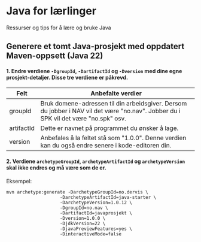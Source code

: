 # Java for lærlinger
Ressurser og tips for å lære og bruke Java

## Generere et tomt Java-prosjekt med oppdatert Maven-oppsett (Java 22)

#### 1. Endre verdiene `-DgroupId`, `-DartifactId` og `-Dversion` med dine egne prosjekt-detaljer. Disse tre verdiene er påkrevd.

| Felt          | Anbefalte verdier        |
|-------------- |-----------------|
| groupId       | Bruk domene-adressen til din arbeidsgiver. Dersom du jobber i NAV vil det være "no.nav". Jobber du i SPK vil det være "no.spk" osv.|
| artifactId    | Dette er navnet på programmet du ønsker å lage.  |
| version       | Anbefales å la feltet stå som "1.0.0". Denne verdien kan du også endre senere i kode-editoren din. |

#### 2. Verdiene `archetypeGroupId`, `archetypeArtifactId` og `archetypeVersion` skal ikke endres og må være som de er.

Eksempel:

```shell
mvn archetype:generate -DarchetypeGroupId=no.dervis \
                    -DarchetypeArtifactId=java-starter \
                    -DarchetypeVersion=1.0.12 \
                    -DgroupId=no.nav \
                    -DartifactId=javaprosjekt \
                    -Dversion=1.0.0 \
                    -DjdkVersion=22 \
                    -DjavaPreviewFeatures=yes \
                    -DinteractiveMode=false
```
